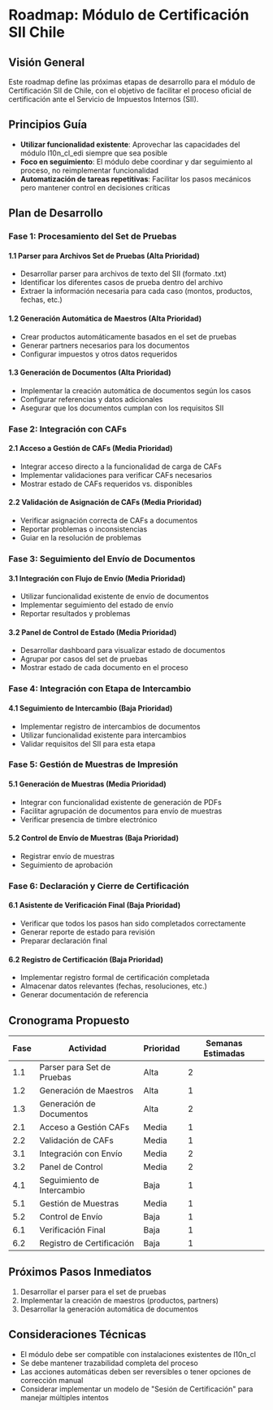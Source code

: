 # Roadmap: Módulo de Certificación SII Chile

## Visión General
Este roadmap define las próximas etapas de desarrollo para el módulo de Certificación SII de Chile, con el objetivo de facilitar el proceso oficial de certificación ante el Servicio de Impuestos Internos (SII).

## Principios Guía
- **Utilizar funcionalidad existente**: Aprovechar las capacidades del módulo l10n_cl_edi siempre que sea posible
- **Foco en seguimiento**: El módulo debe coordinar y dar seguimiento al proceso, no reimplementar funcionalidad
- **Automatización de tareas repetitivas**: Facilitar los pasos mecánicos pero mantener control en decisiones críticas

## Plan de Desarrollo

### Fase 1: Procesamiento del Set de Pruebas

#### 1.1 Parser para Archivos Set de Pruebas (Alta Prioridad)
- Desarrollar parser para archivos de texto del SII (formato .txt)
- Identificar los diferentes casos de prueba dentro del archivo
- Extraer la información necesaria para cada caso (montos, productos, fechas, etc.)

#### 1.2 Generación Automática de Maestros (Alta Prioridad)
- Crear productos automáticamente basados en el set de pruebas
- Generar partners necesarios para los documentos
- Configurar impuestos y otros datos requeridos

#### 1.3 Generación de Documentos (Alta Prioridad)
- Implementar la creación automática de documentos según los casos
- Configurar referencias y datos adicionales
- Asegurar que los documentos cumplan con los requisitos SII

### Fase 2: Integración con CAFs

#### 2.1 Acceso a Gestión de CAFs (Media Prioridad)
- Integrar acceso directo a la funcionalidad de carga de CAFs
- Implementar validaciones para verificar CAFs necesarios
- Mostrar estado de CAFs requeridos vs. disponibles

#### 2.2 Validación de Asignación de CAFs (Media Prioridad)
- Verificar asignación correcta de CAFs a documentos
- Reportar problemas o inconsistencias
- Guiar en la resolución de problemas

### Fase 3: Seguimiento del Envío de Documentos

#### 3.1 Integración con Flujo de Envío (Media Prioridad)
- Utilizar funcionalidad existente de envío de documentos
- Implementar seguimiento del estado de envío
- Reportar resultados y problemas

#### 3.2 Panel de Control de Estado (Media Prioridad)
- Desarrollar dashboard para visualizar estado de documentos
- Agrupar por casos del set de pruebas
- Mostrar estado de cada documento en el proceso

### Fase 4: Integración con Etapa de Intercambio

#### 4.1 Seguimiento de Intercambio (Baja Prioridad)
- Implementar registro de intercambios de documentos
- Utilizar funcionalidad existente para intercambios
- Validar requisitos del SII para esta etapa

### Fase 5: Gestión de Muestras de Impresión

#### 5.1 Generación de Muestras (Media Prioridad)
- Integrar con funcionalidad existente de generación de PDFs
- Facilitar agrupación de documentos para envío de muestras
- Verificar presencia de timbre electrónico

#### 5.2 Control de Envío de Muestras (Baja Prioridad)
- Registrar envío de muestras
- Seguimiento de aprobación

### Fase 6: Declaración y Cierre de Certificación

#### 6.1 Asistente de Verificación Final (Baja Prioridad)
- Verificar que todos los pasos han sido completados correctamente
- Generar reporte de estado para revisión
- Preparar declaración final

#### 6.2 Registro de Certificación (Baja Prioridad)
- Implementar registro formal de certificación completada
- Almacenar datos relevantes (fechas, resoluciones, etc.)
- Generar documentación de referencia

## Cronograma Propuesto

| Fase | Actividad | Prioridad | Semanas Estimadas |
|------|-----------|-----------|-------------------|
| 1.1 | Parser para Set de Pruebas | Alta | 2 |
| 1.2 | Generación de Maestros | Alta | 1 |
| 1.3 | Generación de Documentos | Alta | 2 |
| 2.1 | Acceso a Gestión CAFs | Media | 1 |
| 2.2 | Validación de CAFs | Media | 1 |
| 3.1 | Integración con Envío | Media | 2 |
| 3.2 | Panel de Control | Media | 2 |
| 4.1 | Seguimiento de Intercambio | Baja | 1 |
| 5.1 | Gestión de Muestras | Media | 1 |
| 5.2 | Control de Envío | Baja | 1 |
| 6.1 | Verificación Final | Baja | 1 |
| 6.2 | Registro de Certificación | Baja | 1 |

## Próximos Pasos Inmediatos
1. Desarrollar el parser para el set de pruebas
2. Implementar la creación de maestros (productos, partners)
3. Desarrollar la generación automática de documentos

## Consideraciones Técnicas
- El módulo debe ser compatible con instalaciones existentes de l10n_cl
- Se debe mantener trazabilidad completa del proceso
- Las acciones automáticas deben ser reversibles o tener opciones de corrección manual
- Considerar implementar un modelo de "Sesión de Certificación" para manejar múltiples intentos